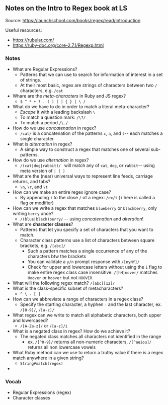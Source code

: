 ## Notes on the Intro to Regex book at LS

Source: https://launchschool.com/books/regex/read/introduction

Useful resources:

* https://rubular.com/
* https://ruby-doc.org/core-2.7.1/Regexp.html



### Notes

* What are Regular Expressions?
  * Patterns that we can use to search for information of interest in a set of strings.
  * At their most basic, regex are strings of characters between two `/` characters, e.g. `/cat`
* Whare are the *meta-characters* in Ruby and JS regex?
  * `$ ^ * + ? . ( ) [ ] { } | \ /`
* What do we have to do in order to match a literal meta-character?
  * *Escape* it with a leading backslash `\`
  * To match a question mark: `/\?/`
  * To match a period `/\./`
* How do we use *concatenation* in regex?
  * `/cat/` is a concatenation of the patterns `c`, `a`, and `t`-- each matches a single character.
* What is *alternation* in regex?
  * A simple way to construct a regex that matches one of several sub-patterns.
* How do we use *alternation* in regex?
  * `/(cat|dog|rabbit)/ ` will match any of `cat`, `dog`, or `rabbit`-- using meta version of `| ( )`
* What are the (near) universal ways to represent line feeds, carriage returns, and tabs?
  * `\n`, `\r`, and `\t`
* How can we make an entire regex ignore case?
  * By appending `i` to the close `/` of a regex: `/ex/i` (`i` here is called a flag or modifier)
* How can we write a regex that matches `blueberry` or `blackberry`, only writing `berry` once?
  * `/(blue|black)berry/` -- using *concatenation* and *alteration*!
* What are **character classes**?
  * Patterns that let you specify a set of characters that you want to match.
  * Character class patterns use a list of characters between square brackets, e.g. `/[abc]/`
    * Such a pattern matches a single occurrence of any of the characters btw the brackets
    * You can validate a `y/n` prompt response with `/[nyNY]/`
    * Check for upper and lowercase letters without using the `i` flag to make entire regex class case insensitive: `/[hH]oover/` matches `Hoover` or `hoover` but not `HOOVER`
* What will the following regex match? `/[abc][12]/`
* What is the class-specific subset of metacharacters?
  * `^ \ - [ ]`
* How can we abbreviate a range of characters in a regex class?
  * Specify the starting character, a hyphen `-` and the last character, ex. `/[0-9]/`, `/[a-z]/`
* What regex can we write to match all alphabetic characters, both upper and lowercased?
  * `/[A-Za-z]/` or `/[a-z]/i`
* What is a negated class in regex? How do we achieve it?
  * The negated class matches all characters not identified in the range
    * ex. `/[^0-9]/` returns all non-numeric characters, `/[^aeiou]/` returns all non lowercase vowels
* What Ruby method can we use to return a truthy value if there is a regex match anywhere in a given string?
  * `String#match(regex)`
* 



### Vocab

* Regular Expressions (regex)
* Character classes

